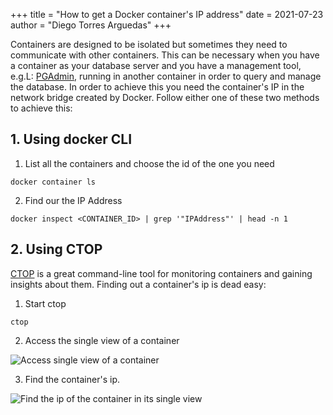+++
title = "How to get a Docker container's IP address"
date = 2021-07-23
author = "Diego Torres Arguedas"
+++

Containers are designed to be isolated but sometimes they need to communicate with other containers. This can be necessary when you have a container as your database server and 
you have a management tool, e.g.L: [PGAdmin](https://www.pgadmin.org/download/pgadmin-4-container/), running in another container in order to query and manage the database. In order to achieve this you need the container's IP in the network bridge created by Docker. Follow either one of these two methods to achieve this:

## 1. Using docker CLI

1. List all the containers and choose the id of the one you need
```
docker container ls
```

2. Find our the IP Address
```
docker inspect <CONTAINER_ID> | grep '"IPAddress"' | head -n 1
```

## 2. Using CTOP
[CTOP](https://github.com/bcicen/ctop) is a great command-line tool for monitoring containers and gaining insights about them. Finding out a container's ip is dead easy:

1. Start ctop
```
ctop
```
2. Access the single view of a container

![Access single view of a container](/images/how-to-get-a-container-ip-address/ctop_accessing_single_view_container.png#center)


3. Find the container's ip.

![Find the ip of the container in its single view](/images/how-to-get-a-container-ip-address/ctop_single_view_container.png#center)

